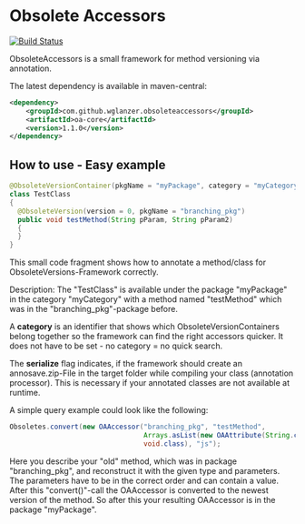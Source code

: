 # Obsolete Accessors 
[![Build Status](https://travis-ci.org/wglanzer/obsoleteaccessors.svg?branch=master)](https://travis-ci.org/wglanzer/obsoleteaccessors)

ObsoleteAccessors is a small framework for method versioning via annotation.

The latest dependency is available in maven-central:
 ```xml
 <dependency>
     <groupId>com.github.wglanzer.obsoleteaccessors</groupId>
     <artifactId>oa-core</artifactId>
     <version>1.1.0</version>
 </dependency>
 ````
 
 ## How to use - Easy example
 
```java
@ObsoleteVersionContainer(pkgName = "myPackage", category = "myCategory", serialize = true)
class TestClass 
{
  @ObsoleteVersion(version = 0, pkgName = "branching_pkg")
  public void testMethod(String pParam, String pParam2)
  {
  } 
}
```

This small code fragment shows how to annotate a method/class for ObsoleteVersions-Framework correctly.

Description: The "TestClass" is available under the package "myPackage" in the category "myCategory" with a method named "testMethod" which was in the "branching_pkg"-package before.

A **category** is an identifier that shows which ObsoleteVersionContainers belong together so the framework can find the right accessors quicker. 
It does not have to be set - no category = no quick search.

The **serialize** flag indicates, if the framework should create an annosave.zip-File in the target folder while compiling your class (annotation processor).
This is necessary if your annotated classes are not available at runtime.

A simple query example could look like the following:

```java
Obsoletes.convert(new OAAccessor("branching_pkg", "testMethod", 
                                 Arrays.asList(new OAAttribute(String.class, "myStringValue"), new OAAttribute(String.class, "mySecondValue")), 
                                 void.class), "js");
```

Here you describe your "old" method, which was in package "branching_pkg", and reconstruct it with the given type and parameters. The parameters have to be in the correct order
and can contain a value. After this "convert()"-call the OAAccessor is converted to the newest version of the method. So after this your resulting OAAccessor is in the package "myPackage".